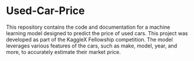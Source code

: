 # Used-Car-Price
This repository contains the code and documentation for a machine learning model designed to predict the price of used cars. This project was developed as part of the KaggleX Fellowship competition. The model leverages various features of the cars, such as make, model, year, and more, to accurately estimate their market price.
